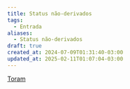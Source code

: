```yaml
---
title: Status não-derivados
tags:
  - Entrada
aliases:
  - Status não-derivados
draft: true
created_at: 2024-07-09T01:31:40-03:00
updated_at: 2025-02-11T01:07:04-03:00
---
```


[Toram](../../26/entrada/Toram.md)